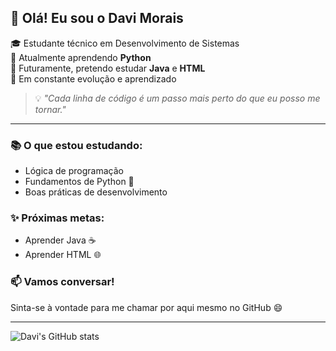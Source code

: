 ## 👋 Olá! Eu sou o Davi Morais

🎓 Estudante técnico em Desenvolvimento de Sistemas  
📘 Atualmente aprendendo **Python**  
🌱 Futuramente, pretendo estudar **Java** e **HTML**  
🚀 Em constante evolução e aprendizado

> 💡 *"Cada linha de código é um passo mais perto do que eu posso me tornar."*

---

### 📚 O que estou estudando:
- Lógica de programação
- Fundamentos de Python 🐍
- Boas práticas de desenvolvimento

### ✨ Próximas metas:
- Aprender Java ☕
- Aprender HTML 🌐

### 📫 Vamos conversar!
Sinta-se à vontade para me chamar por aqui mesmo no GitHub 😄

---

<!-- Estatísticas do GitHub -->
![Davi's GitHub stats](https://github-readme-stats.vercel.app/api?username=seu-usuario&show_icons=true&theme=dracula)
